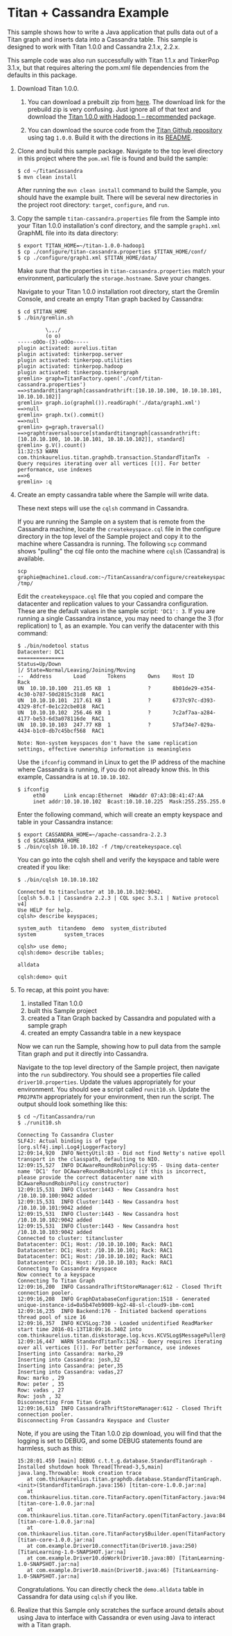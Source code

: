 # Titan + Cassandra Example

This sample shows how to write a Java application that pulls data out of a Titan graph and inserts data into a Cassandra table. This sample is designed to work with Titan 1.0.0 and Cassandra 2.1.x, 2.2.x.

This sample code was also run successfully with Titan 1.1.x and TinkerPop 3.1.x,
but that requires altering the pom.xml file dependencies from the defaults in
this package.

1) Download Titan 1.0.0.

   1) You can download a prebuilt zip from [here](https://github.com/thinkaurelius/titan/wiki/Downloads).
   The download link for the prebuild zip is very confusing.
   Just ignore all of that text and download the
   [Titan 1.0.0 with Hadoop 1 – recommended](http://s3.thinkaurelius.com/downloads/titan/titan-1.0.0-hadoop1.zip)
   package.

   2) You can download the source code from the [Titan Github repository](https://github.com/thinkaurelius/titan)
   using tag `1.0.0`. Build it with the directions in its [README](https://github.com/thinkaurelius/titan/blob/1.0.0/titan-dist/README.md).

2) Clone and build this sample package.  Navigate to the top level directory in this project
   where the `pom.xml` file is found and build the sample:

   ```
   $ cd ~/TitanCassandra
   $ mvn clean install
   ```

   After running the `mvn clean install` command to build the Sample, you should
   have the example built. There will be several new directories in the project root directory: `target`, `configure`, and `run`.

3) Copy the sample `titan-cassandra.properties` file from the Sample into your Titan 1.0.0 installation's conf directory, and the sample `graph1.xml` GraphML file into its data directory:

   ```
   $ export TITAN_HOME=~/titan-1.0.0-hadoop1
   $ cp ./configure/titan-cassandra.properties $TITAN_HOME/conf/
   $ cp ./configure/graph1.xml $TITAN_HOME/data/
   ```

   Make sure that the properties in `titan-cassandra.properties` match your environment,
   particularly the `storage.hostname`. Save your changes.

   Navigate to your Titan 1.0.0 installation root directory, start the Gremlin Console,
   and create an empty Titan graph backed by Cassandra:

   ```
   $ cd $TITAN_HOME
   $ ./bin/gremlin.sh

            \,,,/
            (o o)
   -----oOOo-(3)-oOOo-----
   plugin activated: aurelius.titan
   plugin activated: tinkerpop.server
   plugin activated: tinkerpop.utilities
   plugin activated: tinkerpop.hadoop
   plugin activated: tinkerpop.tinkergraph
   gremlin> graph=TitanFactory.open('./conf/titan-cassandra.properties')
   ==>standardtitangraph[cassandrathrift:[10.10.10.100, 10.10.10.101, 10.10.10.102]]
   gremlin> graph.io(graphml()).readGraph('./data/graph1.xml')
   ==>null
   gremlin> graph.tx().commit()
   ==>null
   gremlin> g=graph.traversal()
   ==>graphtraversalsource[standardtitangraph[cassandrathrift:[10.10.10.100, 10.10.10.101, 10.10.10.102]], standard]
   gremlin> g.V().count()
   11:32:53 WARN  com.thinkaurelius.titan.graphdb.transaction.StandardTitanTx  - Query requires iterating over all vertices [()]. For better performance, use indexes
   ==>6
   gremlin> :q
   ```

4) Create an empty cassandra table where the Sample will write data.

   These next steps will use the `cqlsh` command in Cassandra.

   If you are running the Sample on a system that is remote from the Cassandra machine,
   locate the `createkeyspace.cql` file in the configure directory in the top level of the Sample
   project and copy it to the machine where Cassandra is running.
   The following `scp` command shows "pulling" the cql file onto the machine where `cqlsh`
   (Cassandra) is available.

   ```
   scp graphie@machine1.cloud.com:~/TitanCassandra/configure/createkeyspace.cql /tmp/
   ```

   Edit the `createkeyspace.cql` file that you copied and compare the datacenter and replication
   values to your Cassandra configuration.  These are the default values in the sample script: `'DC1': 3`.
   If you are running a single Cassandra instance, you may need to change the 3 (for replication)
   to 1, as an example. You can verify the datacenter with this command:

   ```
   $ ./bin/nodetool status
   Datacenter: DC1
   ===============
   Status=Up/Down
   |/ State=Normal/Leaving/Joining/Moving
   --  Address       Load       Tokens       Owns    Host ID                               Rack
   UN  10.10.10.100  211.05 KB  1            ?       8b01de29-e354-4c30-b787-50d2815c31d8  RAC1
   UN  10.10.10.101  217.61 KB  1            ?       6737c97c-d393-4329-8fcf-0e1c22cbe018  RAC1
   UN  10.10.10.102  256.46 KB  1            ?       7c2af7aa-a284-4177-be53-6d3a078116de  RAC1
   UN  10.10.10.103  247.77 KB  1            ?       57af34e7-029a-4434-b1c0-db7c45bcf568  RAC1

   Note: Non-system keyspaces don't have the same replication settings, effective ownership information is meaningless

   ```

   Use the `ifconfig` command in Linux to get the IP address of the machine where Cassandra is running,
   if you do not already know this. In this example, Cassandra is at `10.10.10.102`.

   ```
   $ ifconfig
        eth0      Link encap:Ethernet  HWaddr 07:A3:DB:41:47:AA
        inet addr:10.10.10.102  Bcast:10.10.10.225  Mask:255.255.255.0
   ```

   Enter the following command, which will create an empty keyspace and table in your Cassandra instance:

   ```
   $ export CASSANDRA_HOME=~/apache-cassandra-2.2.3
   $ cd $CASSANDRA_HOME
   $ ./bin/cqlsh 10.10.10.102 -f /tmp/createkeyspace.cql
   ```

   You can go into the cqlsh shell and verify the keyspace and table were created if you like:

   ```
   $ ./bin/cqlsh 10.10.10.102

   Connected to titancluster at 10.10.10.102:9042.
   [cqlsh 5.0.1 | Cassandra 2.2.3 | CQL spec 3.3.1 | Native protocol v4]
   Use HELP for help.
   cqlsh> describe keyspaces;

   system_auth  titandemo  demo  system_distributed
   system         system_traces

   cqlsh> use demo;
   cqlsh:demo> describe tables;

   alldata

   cqlsh:demo> quit
   ```

5) To recap, at this point you have:
   1. installed Titan 1.0.0
   2. built this Sample project
   3. created a Titan Graph backed by Cassandra and populated with a sample graph
   4. created an empty Cassandra table in a new keyspace

   Now we can run the Sample, showing how to pull data from the sample Titan graph and put it directly into Cassandra.

   Navigate to the top level directory of the Sample project, then navigate into the `run` subdirectory. You should see a properties file called `driver10.properties`. Update the values appropriately for your environment. You should see a script called `runit10.sh`. Update the `PROJPATH` appropriately for your environment, then run the script. The output should look something like this:

   ```
   $ cd ~/TitanCassandra/run
   $ ./runit10.sh

   Connecting To Cassandra Cluster
   SLF4J: Actual binding is of type [org.slf4j.impl.Log4jLoggerFactory]
   12:09:14,920  INFO NettyUtil:83 - Did not find Netty's native epoll transport in the classpath, defaulting to NIO.
   12:09:15,527  INFO DCAwareRoundRobinPolicy:95 - Using data-center name 'DC1' for DCAwareRoundRobinPolicy (if this is incorrect, please provide the correct datacenter name with DCAwareRoundRobinPolicy constructor)
   12:09:15,531  INFO Cluster:1443 - New Cassandra host /10.10.10.100:9042 added
   12:09:15,531  INFO Cluster:1443 - New Cassandra host /10.10.10.101:9042 added
   12:09:15,531  INFO Cluster:1443 - New Cassandra host /10.10.10.102:9042 added
   12:09:15,531  INFO Cluster:1443 - New Cassandra host /10.10.10.103:9042 added
   Connected to cluster: titancluster
   Datatacenter: DC1; Host: /10.10.10.100; Rack: RAC1
   Datatacenter: DC1; Host: /10.10.10.101; Rack: RAC1
   Datatacenter: DC1; Host: /10.10.10.102; Rack: RAC1
   Datatacenter: DC1; Host: /10.10.10.103; Rack: RAC1
   Connecting To Cassandra Keyspace
   Now connect to a keyspace
   Connecting To Titan Graph
   12:09:16,200  INFO CassandraThriftStoreManager:612 - Closed Thrift connection pooler.
   12:09:16,208  INFO GraphDatabaseConfiguration:1518 - Generated unique-instance-id=0a5b47eb9009-kg2-48-sl-cloud9-ibm-com1
   12:09:16,235  INFO Backend:176 - Initiated backend operations thread pool of size 16
   12:09:16,357  INFO KCVSLog:730 - Loaded unidentified ReadMarker start time 2016-01-13T18:09:16.340Z into com.thinkaurelius.titan.diskstorage.log.kcvs.KCVSLog$MessagePuller@54dcfa5a
   12:09:16,447  WARN StandardTitanTx:1262 - Query requires iterating over all vertices [()]. For better performance, use indexes
   Inserting into Cassandra: marko,29
   Inserting into Cassandra: josh,32
   Inserting into Cassandra: peter,35
   Inserting into Cassandra: vadas,27
   Row: marko , 29
   Row: peter , 35
   Row: vadas , 27
   Row: josh , 32
   Disconnecting From Titan Graph
   12:09:16,613  INFO CassandraThriftStoreManager:612 - Closed Thrift connection pooler.
   Disconnecting From Cassandra Keyspace and Cluster
    ```

   Note, if you are using the Titan 1.0.0 zip download, you will find that the logging is set to DEBUG,
   and some DEBUG statements found are harmless, such as this:

   ```
   15:28:01.459 [main] DEBUG c.t.t.g.database.StandardTitanGraph - Installed shutdown hook Thread[Thread-3,5,main]
   java.lang.Throwable: Hook creation trace
      at com.thinkaurelius.titan.graphdb.database.StandardTitanGraph.<init>(StandardTitanGraph.java:156) [titan-core-1.0.0.jar:na]
      at com.thinkaurelius.titan.core.TitanFactory.open(TitanFactory.java:94) [titan-core-1.0.0.jar:na]
      at com.thinkaurelius.titan.core.TitanFactory.open(TitanFactory.java:84) [titan-core-1.0.0.jar:na]
      at com.thinkaurelius.titan.core.TitanFactory$Builder.open(TitanFactory.java:139) [titan-core-1.0.0.jar:na]
      at com.example.Driver10.connectTitan(Driver10.java:250) [TitanLearning-1.0-SNAPSHOT.jar:na]
      at com.example.Driver10.doWork(Driver10.java:80) [TitanLearning-1.0-SNAPSHOT.jar:na]
      at com.example.Driver10.main(Driver10.java:46) [TitanLearning-1.0-SNAPSHOT.jar:na]
   ```

   Congratulations.  You can directly check the `demo.alldata` table in Cassandra for data using `cqlsh` if you like.


6) Realize that this Sample only scratches the surface around details about using Java to interface with Cassandra
   or even using Java to interact with a Titan graph.
